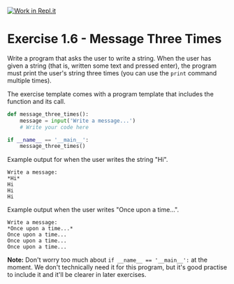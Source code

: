 [![Work in Repl.it](https://classroom.github.com/assets/work-in-replit-14baed9a392b3a25080506f3b7b6d57f295ec2978f6f33ec97e36a161684cbe9.svg)](https://classroom.github.com/online_ide?assignment_repo_id=3970983&assignment_repo_type=AssignmentRepo)
# Exercise 1.6 - Message Three Times

Write a program that asks the user to write a string. When the user has given a string (that is, written some text and pressed enter), the program must print the user's string three times (you can use the `print` command multiple times).

The exercise template comes with a program template that includes the function and its call.

```python
def message_three_times():
    message = input('Write a message...')
    # Write your code here

if __name__ == '__main__':
    message_three_times()
```

Example output for when the user writes the string "Hi".

```plaintext
Write a message:
*Hi*
Hi
Hi
Hi
```

Example output when the user writes "Once upon a time...".

```plaintext
Write a message:
*Once upon a time...*
Once upon a time...
Once upon a time...
Once upon a time...
```

**Note:** Don't worry too much about `if __name__ == '__main__':` at the moment. We don't technically need it for this program, but it's good practise to include it and it'll be clearer in later exercises.
